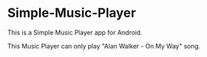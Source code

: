 # Simple-Music-Player
This is a Simple Music Player app for Android.

This Music Player can only play "Alan Walker - On My Way" song.
